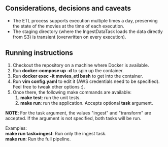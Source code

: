 ## Considerations, decisions and caveats
- The ETL process supports execution multiple times a day, preserving the state of the movies at the time of each execution.  
- The staging directory (where the IngestDataTask loads the data directly from S3) is transient (overwritten on every execution).

## Running instructions
1. Checkout the repository on a machine where Docker is available.
2. Run **docker-compose up -d** to spin up the container.
3. Run **docker exec -it movies_etl bash** to get into the container. 
4. Run **vim config.yaml** to edit it (AWS credentials need to be specified). Feel free to tweak other options :).
5. Once there, the following make commands are available:
    1. **make test**: run the unit tests.
    2. **make run**: run the application. Accepts optional **task** argument.

**NOTE**: For the task argument, the values "ingest" and "transform" are accepted. If the argument is not specified, both tasks will be run.  

Examples:  
**make run task=ingest**: Run only the ingest task.  
**make run**: Run the full pipeline.
